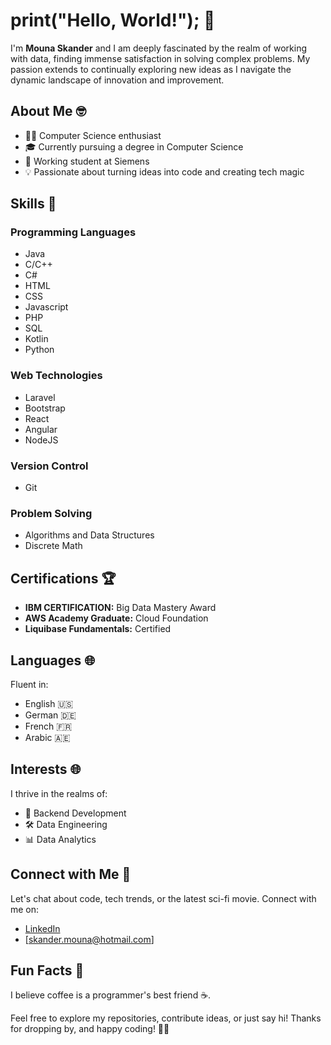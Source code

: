 # print("Hello, World!"); 👋

I'm **Mouna Skander** and I am deeply fascinated by the realm of working with data, finding immense satisfaction in solving complex problems. My passion extends to continually exploring new ideas as I navigate the dynamic landscape of innovation and improvement.
## About Me 🤓

- 👨‍💻 Computer Science enthusiast
- 🎓 Currently pursuing a degree in Computer Science
- 🚀 Working student at Siemens
- 💡 Passionate about turning ideas into code and creating tech magic

## Skills 🚀

### Programming Languages
- Java
- C/C++
- C#
- HTML
- CSS
- Javascript
- PHP
- SQL
- Kotlin
- Python

### Web Technologies
- Laravel
- Bootstrap
- React
- Angular
- NodeJS

### Version Control
- Git

### Problem Solving
- Algorithms and Data Structures
- Discrete Math

## Certifications 🏆

- **IBM CERTIFICATION:** Big Data Mastery Award
- **AWS Academy Graduate:** Cloud Foundation
- **Liquibase Fundamentals:** Certified

## Languages 🌐

Fluent in:
- English 🇺🇸
- German 🇩🇪
- French 🇫🇷
- Arabic 🇦🇪

## Interests 🌐

I thrive in the realms of:

- 🤖 Backend Development
- 🛠️ Data Engineering
- 📊 Data Analytics

## Connect with Me 🤝

Let's chat about code, tech trends, or the latest sci-fi movie. Connect with me on:

- [LinkedIn](https://www.linkedin.com/in/mouna-skander/)
- [skander.mouna@hotmail.com]

## Fun Facts 🎉

I believe coffee is a programmer's best friend ☕.

Feel free to explore my repositories, contribute ideas, or just say hi! Thanks for dropping by, and happy coding! 🚀✨

